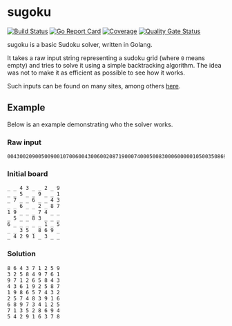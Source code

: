# sugoku

[![Build Status](https://travis-ci.org/teemoo7/sugoku.svg?branch=master)](https://travis-ci.org/teemoo7/sugoku) [![Go Report Card](https://goreportcard.com/badge/github.com/teemoo7/sugoku)](https://goreportcard.com/report/github.com/teemoo7/sugoku) [![Coverage](https://sonarcloud.io/api/project_badges/measure?project=ch.teemoo%3Asugoku&metric=coverage)](https://sonarcloud.io/dashboard?id=ch.teemoo%3Asugoku) [![Quality Gate Status](https://sonarcloud.io/api/project_badges/measure?project=ch.teemoo%3Asugoku&metric=alert_status)](https://sonarcloud.io/dashboard?id=ch.teemoo%3Asugoku)

sugoku is a basic Sudoku solver, written in Golang.

It takes a raw input string representing a sudoku grid (where `0` means empty) and tries to solve it using a simple backtracking algorithm. The idea was not to make it as efficient as possible to see how it works.

Such inputs can be found on many sites, among others [here](https://www.kaggle.com/bryanpark/sudoku).

## Example

Below is an example demonstrating who the solver works. 

### Raw input

    004300209005009001070060043006002087190007400050083000600000105003508690042910300

### Initial board

    _ _ 4 3 _ _ 2 _ 9
    _ _ 5 _ _ 9 _ _ 1
    _ 7 _ _ 6 _ _ 4 3
    _ _ 6 _ _ 2 _ 8 7
    1 9 _ _ _ 7 4 _ _
    _ 5 _ _ 8 3 _ _ _
    6 _ _ _ _ _ 1 _ 5
    _ _ 3 5 _ 8 6 9 _
    _ 4 2 9 1 _ 3 _ _


### Solution
    8 6 4 3 7 1 2 5 9
    3 2 5 8 4 9 7 6 1
    9 7 1 2 6 5 8 4 3
    4 3 6 1 9 2 5 8 7
    1 9 8 6 5 7 4 3 2
    2 5 7 4 8 3 9 1 6
    6 8 9 7 3 4 1 2 5
    7 1 3 5 2 8 6 9 4
    5 4 2 9 1 6 3 7 8
